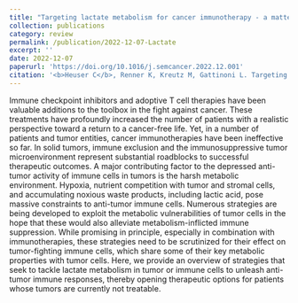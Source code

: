 ```yaml
---
title: "Targeting lactate metabolism for cancer immunotherapy - a matter of precision"
collection: publications
category: review
permalink: /publication/2022-12-07-Lactate
excerpt: ''
date: 2022-12-07
paperurl: 'https://doi.org/10.1016/j.semcancer.2022.12.001'
citation: '<b>Heuser C</b>, Renner K, Kreutz M, Gattinoni L. Targeting lactate metabolism for cancer immunotherapy - a matter of precision. <b><i>Semin Canc Biol.</i></b> Dec 7, 2022 88: 32-45.'
---
```


Immune checkpoint inhibitors and adoptive T cell therapies have been valuable additions to the toolbox in the fight against cancer. These treatments have profoundly increased the number of patients with a realistic perspective toward a return to a cancer-free life. Yet, in a number of patients and tumor entities, cancer immunotherapies have been ineffective so far. In solid tumors, immune exclusion and the immunosuppressive tumor microenvironment represent substantial roadblocks to successful therapeutic outcomes. A major contributing factor to the depressed anti-tumor activity of immune cells in tumors is the harsh metabolic environment. Hypoxia, nutrient competition with tumor and stromal cells, and accumulating noxious waste products, including lactic acid, pose massive constraints to anti-tumor immune cells. Numerous strategies are being developed to exploit the metabolic vulnerabilities of tumor cells in the hope that these would also alleviate metabolism-inflicted immune suppression. While promising in principle, especially in combination with immunotherapies, these strategies need to be scrutinized for their effect on tumor-fighting immune cells, which share some of their key metabolic properties with tumor cells. Here, we provide an overview of strategies that seek to tackle lactate metabolism in tumor or immune cells to unleash anti-tumor immune responses, thereby opening therapeutic options for patients whose tumors are currently not treatable.
